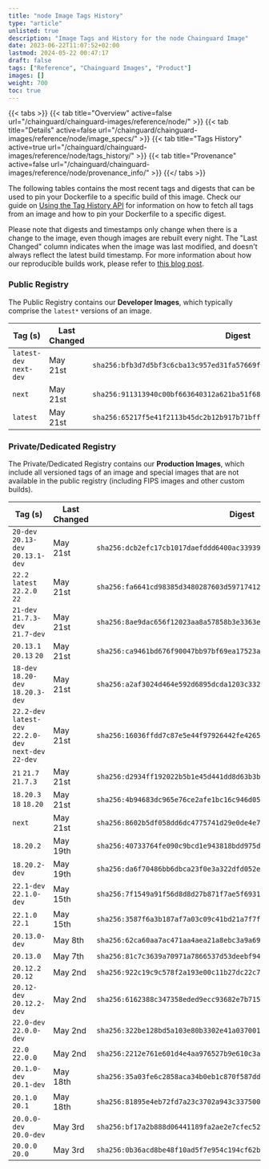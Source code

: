 ```yaml
---
title: "node Image Tags History"
type: "article"
unlisted: true
description: "Image Tags and History for the node Chainguard Image"
date: 2023-06-22T11:07:52+02:00
lastmod: 2024-05-22 00:47:17
draft: false
tags: ["Reference", "Chainguard Images", "Product"]
images: []
weight: 700
toc: true
---
```


{{< tabs >}}
{{< tab title="Overview" active=false url="/chainguard/chainguard-images/reference/node/" >}}
{{< tab title="Details" active=false url="/chainguard/chainguard-images/reference/node/image_specs/" >}}
{{< tab title="Tags History" active=true url="/chainguard/chainguard-images/reference/node/tags_history/" >}}
{{< tab title="Provenance" active=false url="/chainguard/chainguard-images/reference/node/provenance_info/" >}}
{{</ tabs >}}

The following tables contains the most recent tags and digests that can be used to pin your Dockerfile to a specific build of this image. Check our guide on [Using the Tag History API](/chainguard/chainguard-images/using-the-tag-history-api/) for information on how to fetch all tags from an image and how to pin your Dockerfile to a specific digest.

Please note that digests and timestamps only change when there is a change to the image, even though images are rebuilt every night. The "Last Changed" column indicates when the image was last modified, and doesn't always reflect the latest build timestamp. For more information about how our reproducible builds work, please refer to [this blog post](https://www.chainguard.dev/unchained/reproducing-chainguards-reproducible-image-builds).

### Public Registry
The Public Registry contains our **Developer Images**, which typically comprise the `latest*` versions of an image.

| Tag (s)                  | Last Changed | Digest                                                                    |
|--------------------------|--------------|---------------------------------------------------------------------------|
|  `latest-dev` `next-dev` | May 21st     | `sha256:bfb3d7d5bf3c6cba13c957ed31fa57669fe6d4e20104ac1bdf40e6ca335cb858` |
|  `next`                  | May 21st     | `sha256:911313940c00bf663640312a621ba51f680bccc989cae8dd7026934733762248` |
|  `latest`                | May 21st     | `sha256:65217f5e41f2113b45dc2b12b917b71bffd4f6bde001b1bb0f433782a0063d73` |


### Private/Dedicated Registry
The Private/Dedicated Registry contains our **Production Images**, which include all versioned tags of an image and special images that are not available in the public registry (including FIPS images and other custom builds).

| Tag (s)                                                   | Last Changed | Digest                                                                    |
|-----------------------------------------------------------|--------------|---------------------------------------------------------------------------|
|  `20-dev` `20.13-dev` `20.13.1-dev`                       | May 21st     | `sha256:dcb2efc17cb1017daefddd6400ac33939283fb606d32cbe20bd8b9b59a969b0d` |
|  `22.2` `latest` `22.2.0` `22`                            | May 21st     | `sha256:fa6641cd98385d3480287603d597174126bf39434c00a4f052ffb4da00771469` |
|  `21-dev` `21.7.3-dev` `21.7-dev`                         | May 21st     | `sha256:8ae9dac656f12023aa8a57858b3e3363e10bbfaecb5b3e2152fb76c1c7bee77b` |
|  `20.13.1` `20.13` `20`                                   | May 21st     | `sha256:ca9461bd676f90047bb97bf69ea17523ae60b5575faa964ded0fbe96241e0c99` |
|  `18-dev` `18.20-dev` `18.20.3-dev`                       | May 21st     | `sha256:a2af3024d464e592d6895dcda1203c3329211553609ba46f45d5ac0f513bec48` |
|  `22.2-dev` `latest-dev` `22.2.0-dev` `next-dev` `22-dev` | May 21st     | `sha256:16036ffdd7c87e5e44f97926442fe4265232a107cc86d5fc56d70ed0b5017a9c` |
|  `21` `21.7` `21.7.3`                                     | May 21st     | `sha256:d2934ff192022b5b1e45d441dd8d63b3b6471785564abaa8628f98692f2201df` |
|  `18.20.3` `18` `18.20`                                   | May 21st     | `sha256:4b94683dc965e76ce2afe1bc16c946d05c95403aa632f79d976644ae1db54684` |
|  `next`                                                   | May 21st     | `sha256:8602b5df058dd6dc4775741d29e0de4e767d6312ba40fe2f458599397a6a873b` |
|  `18.20.2`                                                | May 19th     | `sha256:40733764fe090c9bcd1e943818bdd975d5ee17e7a4d579f320c7a363ae8f6f74` |
|  `18.20.2-dev`                                            | May 19th     | `sha256:da6f70486bb6dbca23f0e3a322dfd052e57c8a8ecf44e6778b13029f3eaa7066` |
|  `22.1-dev` `22.1.0-dev`                                  | May 15th     | `sha256:7f1549a91f56d8d8d27b871f7ae5f693157ac7be75bfd941d1dff48f84104600` |
|  `22.1.0` `22.1`                                          | May 15th     | `sha256:3587f6a3b187af7a03c09c41bd21a7f7fc75c5f07108299d3aec281c6ffbae76` |
|  `20.13.0-dev`                                            | May 8th      | `sha256:62ca60aa7ac471aa4aea21a8ebc3a9a69f652fbc5ab1f22dfe423fb4c4e53e9a` |
|  `20.13.0`                                                | May 7th      | `sha256:81c7c3639a70971a7866537d53deebf94b3eedd1e927034493d47c229ebe9656` |
|  `20.12.2` `20.12`                                        | May 2nd      | `sha256:922c19c9c578f2a193e00c11b27dc22c7354e486017dea73b3fb7fa6a31cc5c0` |
|  `20.12-dev` `20.12.2-dev`                                | May 2nd      | `sha256:6162388c347358eded9ecc93682e7b715b39f63f30fc8394488e9eeabc1e0fd9` |
|  `22.0-dev` `22.0.0-dev`                                  | May 2nd      | `sha256:322be128bd5a103e80b3302e41a037001d7d5b550683153db9bd7ffeb18f84fd` |
|  `22.0` `22.0.0`                                          | May 2nd      | `sha256:2212e761e601d4e4aa976527b9e610c3ac3ba6984987451128da61ddc12df585` |
|  `20.1.0-dev` `20.1-dev`                                  | May 18th     | `sha256:35a03fe6c2858aca34b0eb1c870f587ddaf949a8d3ae137f2731f56f6d7fde21` |
|  `20.1.0` `20.1`                                          | May 18th     | `sha256:81895e4eb72fd7a23c3702a943c3375002ca7d91d09c20d3d3c5a6bb9f6973b3` |
|  `20.0.0-dev` `20.0-dev`                                  | May 3rd      | `sha256:bf17a2b888d06441189fa2ae2e7cfec52a040222a15c4ec8f3bcf390e802b460` |
|  `20.0.0` `20.0`                                          | May 3rd      | `sha256:0b36acd8be48f10ad5f7e954c194cf62be13ae4eb5d6f7a998beac7d5938cbe0` |

